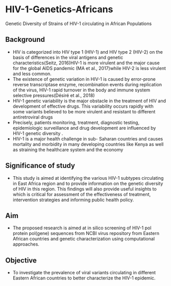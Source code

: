 # HIV-1-Genetics-Africans
Genetic Diversity of Strains of HIV-1 circulating in African Populations

## Background
 + HIV is categorized into HIV type 1 (HIV-1) and HIV type 2 (HIV-2) on the basis of differences in the viral antigens and genetic characteristics(Seitz, 2016)HIV-1 is more virulent and the major cause for the global AIDS pandemic (MA et al., 2017)while HIV-2 is less virulent and less common. 
+ The existence of genetic variation in HIV-1 is caused by error-prone reverse transcriptase enzyme, recombination events during replication of the virus, HIV-1 rapid turnover in the body and immune system selective pressures(Désiré et al., 2018) 
+ HIV-1 genetic variability is the major obstacle in the treatment of HIV and development of effective drugs. This variability occurs rapidly with some variants believed to be more virulent and resistant to different antiretroviral drugs 
+ Precisely, patients monitoring, treatment, diagnostic testing, epidemiologic surveillance and drug development are influenced by HIV-1 genetic diversity .
+ HIV-1 is a major health challenge in sub- Saharan countries and causes mortality and morbidity in many developing countries like Kenya as well as straining the healthcare system and the economy 


 ## Significance of study
 + This   study is aimed at identifying the various HIV-1 subtypes circulating in East Africa region and to provide information on the genetic diversity of HIV in this region. This  findings will also provide useful insights to which is critical for assessment of the effectiveness of treatment, intervention strategies and informing public health policy.

## Aim
+ The proposed research is aimed at in silico  screening of HIV-1  pol protein pol(gene) sequences from NCBI virus repository from Eastern African countries and genetic characterization using computational approaches.

## Objective
 + To investigate the prevalence of viral variants circulating in different Eastern  African countries  to better characterize the HIV-1 epidemic.





